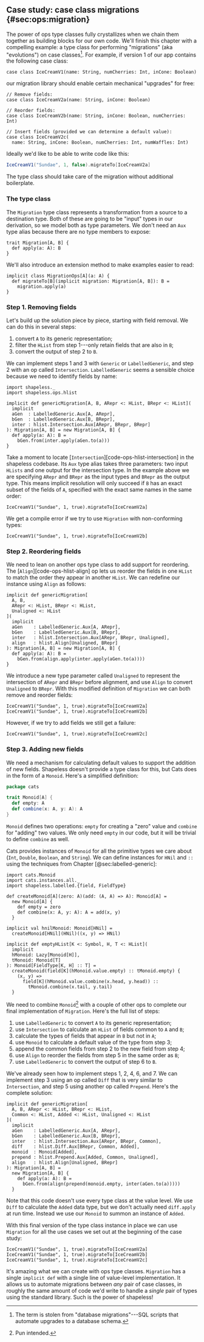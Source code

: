 ## Case study: case class migrations {#sec:ops:migration}

The power of ops type classes fully crystallizes
when we chain them together
as building blocks for our own code.
We'll finish this chapter with a compelling example:
a type class for performing "migrations"
(aka "evolutions") on case classes[^database-migrations].
For example, if version 1 of our app contains the following case class:

[^database-migrations]: The term is stolen from
"database migrations"---SQL scripts that
automate upgrades to a database schema.

```tut:book:silent
case class IceCreamV1(name: String, numCherries: Int, inCone: Boolean)
```

our migration library should enable certain
mechanical "upgrades" for free:

```tut:book:silent
// Remove fields:
case class IceCreamV2a(name: String, inCone: Boolean)

// Reorder fields:
case class IceCreamV2b(name: String, inCone: Boolean, numCherries: Int)

// Insert fields (provided we can determine a default value):
case class IceCreamV2c(
  name: String, inCone: Boolean, numCherries: Int, numWaffles: Int)
```

Ideally we'd like to be able to write code like this:

```scala
IceCreamV1("Sundae", 1, false).migrateTo[IceCreamV2a]
```

The type class should take care of the migration
without additional boilerplate.

### The type class

The `Migration` type class represents
a transformation from a source to a destination type.
Both of these are going to be "input" types in our derivation,
so we model both as type parameters.
We don't need an `Aux` type alias
because there are no type members to expose:

```tut:book:silent
trait Migration[A, B] {
  def apply(a: A): B
}
```

We'll also introduce an extension method
to make examples easier to read:

```tut:book:silent
implicit class MigrationOps[A](a: A) {
  def migrateTo[B](implicit migration: Migration[A, B]): B =
    migration.apply(a)
}
```

### Step 1. Removing fields

Let's build up the solution piece by piece,
starting with field removal.
We can do this in several steps:

 1. convert `A` to its generic representation;
 2. filter the `HList` from step 1---only retain
    fields that are also in `B`;
 3. convert the output of step 2 to `B`.

We can implement steps 1 and 3 with `Generic` or `LabelledGeneric`,
and step 2 with an op called `Intersection`.
`LabelledGeneric` seems a sensible choice
because we need to identify fields by name:

```tut:book:silent
import shapeless._
import shapeless.ops.hlist

implicit def genericMigration[A, B, ARepr <: HList, BRepr <: HList](
  implicit
  aGen  : LabelledGeneric.Aux[A, ARepr],
  bGen  : LabelledGeneric.Aux[B, BRepr],
  inter : hlist.Intersection.Aux[ARepr, BRepr, BRepr]
): Migration[A, B] = new Migration[A, B] {
  def apply(a: A): B =
    bGen.from(inter.apply(aGen.to(a)))
}
```

Take a moment to locate [`Intersection`][code-ops-hlist-intersection]
in the shapeless codebase.
Its `Aux` type alias takes three parameters:
two input `HLists` and one output for the intersection type.
In the example above we are specifying
`ARepr` and `BRepr` as the input types
and `BRepr` as the output type.
This means implicit resolution will only succeed
if `B` has an exact subset of the fields of `A`,
specified with the exact same names in the same order:

```tut:book
IceCreamV1("Sundae", 1, true).migrateTo[IceCreamV2a]
```

We get a compile error if
we try to use `Migration` with non-conforming types:

```tut:book:fail
IceCreamV1("Sundae", 1, true).migrateTo[IceCreamV2b]
```

### Step 2. Reordering fields

We need to lean on another ops type class
to add support for reordering.
The [`Align`][code-ops-hlist-align] op
lets us reorder the fields in one `HList`
to match the order they appear in another `HList`.
We can redefine our instance using `Align` as follows:

```tut:book:silent
implicit def genericMigration[
  A, B,
  ARepr <: HList, BRepr <: HList,
  Unaligned <: HList
](
  implicit
  aGen    : LabelledGeneric.Aux[A, ARepr],
  bGen    : LabelledGeneric.Aux[B, BRepr],
  inter   : hlist.Intersection.Aux[ARepr, BRepr, Unaligned],
  align   : hlist.Align[Unaligned, BRepr]
): Migration[A, B] = new Migration[A, B] {
  def apply(a: A): B =
    bGen.from(align.apply(inter.apply(aGen.to(a))))
}
```

We introduce a new type parameter called `Unaligned`
to represent the intersection of `ARepr` and `BRepr`
before alignment,
and use `Align` to convert `Unaligned` to `BRepr`.
With this modified definition of `Migration`
we can both remove and reorder fields:

```tut:book
IceCreamV1("Sundae", 1, true).migrateTo[IceCreamV2a]
IceCreamV1("Sundae", 1, true).migrateTo[IceCreamV2b]

```

However, if we try to add fields we still get a failure:

```tut:book:fail
IceCreamV1("Sundae", 1, true).migrateTo[IceCreamV2c]
```

### Step 3. Adding new fields

We need a mechanism for calculating default values
to support the addition of new fields.
Shapeless doesn't provide a type class for this,
but Cats does in the form of a `Monoid`.
Here's a simplified definition:

```scala
package cats

trait Monoid[A] {
  def empty: A
  def combine(x: A, y: A): A
}
```

`Monoid` defines two operations:
`empty` for creating a "zero" value
and `combine` for "adding" two values.
We only need `empty` in our code,
but it will be trivial to define `combine` as well.

Cats provides instances of `Monoid`
for all the primitive types we care about
(`Int`, `Double`, `Boolean`, and `String`).
We can define instances for `HNil` and `::`
using the techniques from Chapter [@sec:labelled-generic]:

```tut:book:silent
import cats.Monoid
import cats.instances.all._
import shapeless.labelled.{field, FieldType}

def createMonoid[A](zero: A)(add: (A, A) => A): Monoid[A] =
  new Monoid[A] {
    def empty = zero
    def combine(x: A, y: A): A = add(x, y)
  }

implicit val hnilMonoid: Monoid[HNil] =
  createMonoid[HNil](HNil)((x, y) => HNil)

implicit def emptyHList[K <: Symbol, H, T <: HList](
  implicit
  hMonoid: Lazy[Monoid[H]],
  tMonoid: Monoid[T]
): Monoid[FieldType[K, H] :: T] =
  createMonoid(field[K](hMonoid.value.empty) :: tMonoid.empty) {
    (x, y) =>
      field[K](hMonoid.value.combine(x.head, y.head)) ::
        tMonoid.combine(x.tail, y.tail)
  }
```

We need to combine `Monoid`[^monoid-pun] with a couple of other ops
to complete our final implementation of `Migration`.
Here's the full list of steps:

 1. use `LabelledGeneric` to convert `A` to its generic representation;
 2. use `Intersection` to calculate an `HList` of fields common to `A` and `B`;
 3. calculate the types of fields that appear in `B` but not in `A`;
 4. use `Monoid` to calculate a default value of the type from step 3;
 5. append the common fields from step 2 to the new field from step 4;
 6. use `Align` to reorder the fields from step 5 in the same order as `B`;
 7. use `LabelledGeneric` to convert the output of step 6 to `B`.

[^monoid-pun]: Pun intended.

We've already seen how to implement steps 1, 2, 4, 6, and 7.
We can implement step 3 using an op called `Diff`
that is very similar to `Intersection`,
and step 5 using another op called `Prepend`.
Here's the complete solution:

```tut:book:silent
implicit def genericMigration[
  A, B, ARepr <: HList, BRepr <: HList,
  Common <: HList, Added <: HList, Unaligned <: HList
](
  implicit
  aGen    : LabelledGeneric.Aux[A, ARepr],
  bGen    : LabelledGeneric.Aux[B, BRepr],
  inter   : hlist.Intersection.Aux[ARepr, BRepr, Common],
  diff    : hlist.Diff.Aux[BRepr, Common, Added],
  monoid  : Monoid[Added],
  prepend : hlist.Prepend.Aux[Added, Common, Unaligned],
  align   : hlist.Align[Unaligned, BRepr]
): Migration[A, B] =
  new Migration[A, B] {
    def apply(a: A): B =
      bGen.from(align(prepend(monoid.empty, inter(aGen.to(a)))))
  }
```

Note that this code doesn't use
every type class at the value level.
We use `Diff` to calculate the `Added` data type,
but we don't actually need `diff.apply` at run time.
Instead we use our `Monoid` to summon an instance of `Added`.

With this final version of the type class instance in place
we can use `Migration` for all the use cases we set out
at the beginning of the case study:

```tut:book
IceCreamV1("Sundae", 1, true).migrateTo[IceCreamV2a]
IceCreamV1("Sundae", 1, true).migrateTo[IceCreamV2b]
IceCreamV1("Sundae", 1, true).migrateTo[IceCreamV2c]
```

It's amazing what we can create with ops type classes.
`Migration` has a single `implicit def`
with a single line of value-level implementation.
It allows us to automate migrations between *any* pair of case classes,
in roughly the same amount of code we'd write
to handle a *single* pair of types using the standard library.
Such is the power of shapeless!
